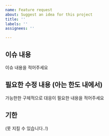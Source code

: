 ```yaml
---
name: Feature request
about: Suggest an idea for this project
title: ''
labels: ''
assignees: ''

---
```


## 이슈 내용

이슈 내용을 적어주세요

## 필요한 수정 내용 (아는 한도 내에서)

가능한한 구체적으로 대응이 필요한 내용을 적어주세요

## 기한

(못 지킬 수 있습니다..!)

